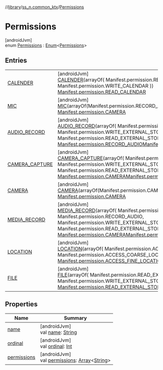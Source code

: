 //[library](../../../index.md)/[ss_n.common_ktx](../index.md)/[Permissions](index.md)

# Permissions

[androidJvm]\
enum [Permissions](index.md) : [Enum](https://kotlinlang.org/api/latest/jvm/stdlib/kotlin/-enum/index.html)&lt;[Permissions](index.md)&gt;

## Entries

| | |
|---|---|
| [CALENDER](-c-a-l-e-n-d-e-r/index.md) | [androidJvm]<br>[CALENDER](-c-a-l-e-n-d-e-r/index.md)(arrayOf(             Manifest.permission.READ_CALENDAR,             Manifest.permission.WRITE_CALENDAR         ))<br>[Manifest.permission.READ_CALENDAR](https://developer.android.com/reference/kotlin/android/Manifest.permission.html#write_calendar) |
| [MIC](-m-i-c/index.md) | [androidJvm]<br>[MIC](-m-i-c/index.md)(arrayOf(Manifest.permission.RECORD_AUDIO))<br>[Manifest.permission.CAMERA](https://developer.android.com/reference/kotlin/android/Manifest.permission.html#camera) |
| [AUDIO_RECORD](-a-u-d-i-o_-r-e-c-o-r-d/index.md) | [androidJvm]<br>[AUDIO_RECORD](-a-u-d-i-o_-r-e-c-o-r-d/index.md)(arrayOf(             Manifest.permission.RECORD_AUDIO,             Manifest.permission.WRITE_EXTERNAL_STORAGE,             Manifest.permission.READ_EXTERNAL_STORAGE         ))<br>[Manifest.permission.RECORD_AUDIO](https://developer.android.com/reference/kotlin/android/Manifest.permission.html#write_external_storage)[Manifest.permission.READ_EXTERNAL_STORAGE](https://developer.android.com/reference/kotlin/android/Manifest.permission.html#read_external_storage) |
| [CAMERA_CAPTURE](-c-a-m-e-r-a_-c-a-p-t-u-r-e/index.md) | [androidJvm]<br>[CAMERA_CAPTURE](-c-a-m-e-r-a_-c-a-p-t-u-r-e/index.md)(arrayOf(             Manifest.permission.CAMERA,             Manifest.permission.WRITE_EXTERNAL_STORAGE,             Manifest.permission.READ_EXTERNAL_STORAGE         ))<br>[Manifest.permission.CAMERA](https://developer.android.com/reference/kotlin/android/Manifest.permission.html#write_external_storage)[Manifest.permission.READ_EXTERNAL_STORAGE](https://developer.android.com/reference/kotlin/android/Manifest.permission.html#read_external_storage) |
| [CAMERA](-c-a-m-e-r-a/index.md) | [androidJvm]<br>[CAMERA](-c-a-m-e-r-a/index.md)(arrayOf(Manifest.permission.CAMERA))<br>[Manifest.permission.CAMERA](https://developer.android.com/reference/kotlin/android/Manifest.permission.html#camera) |
| [MEDIA_RECORD](-m-e-d-i-a_-r-e-c-o-r-d/index.md) | [androidJvm]<br>[MEDIA_RECORD](-m-e-d-i-a_-r-e-c-o-r-d/index.md)(arrayOf(             Manifest.permission.CAMERA,             Manifest.permission.RECORD_AUDIO,             Manifest.permission.WRITE_EXTERNAL_STORAGE,             Manifest.permission.READ_EXTERNAL_STORAGE         ))<br>[Manifest.permission.CAMERA](https://developer.android.com/reference/kotlin/android/Manifest.permission.html#record_audio)[Manifest.permission.WRITE_EXTERNAL_STORAGE](https://developer.android.com/reference/kotlin/android/Manifest.permission.html#read_external_storage) |
| [LOCATION](-l-o-c-a-t-i-o-n/index.md) | [androidJvm]<br>[LOCATION](-l-o-c-a-t-i-o-n/index.md)(arrayOf(             Manifest.permission.ACCESS_FINE_LOCATION,             Manifest.permission.ACCESS_COARSE_LOCATION         ))<br>[Manifest.permission.ACCESS_FINE_LOCATION](https://developer.android.com/reference/kotlin/android/Manifest.permission.html#access_coarse_location) |
| [FILE](-f-i-l-e/index.md) | [androidJvm]<br>[FILE](-f-i-l-e/index.md)(arrayOf(             Manifest.permission.READ_EXTERNAL_STORAGE,             Manifest.permission.WRITE_EXTERNAL_STORAGE         ))<br>[Manifest.permission.READ_EXTERNAL_STORAGE](https://developer.android.com/reference/kotlin/android/Manifest.permission.html#write_external_storage) |

## Properties

| Name | Summary |
|---|---|
| [name](../-text-to-speech-manager/-error/-n-o-n-e/index.md#-372974862%2FProperties%2F-435046686) | [androidJvm]<br>val [name](../-text-to-speech-manager/-error/-n-o-n-e/index.md#-372974862%2FProperties%2F-435046686): [String](https://kotlinlang.org/api/latest/jvm/stdlib/kotlin/-string/index.html) |
| [ordinal](../-text-to-speech-manager/-error/-n-o-n-e/index.md#-739389684%2FProperties%2F-435046686) | [androidJvm]<br>val [ordinal](../-text-to-speech-manager/-error/-n-o-n-e/index.md#-739389684%2FProperties%2F-435046686): [Int](https://kotlinlang.org/api/latest/jvm/stdlib/kotlin/-int/index.html) |
| [permissions](permissions.md) | [androidJvm]<br>val [permissions](permissions.md): [Array](https://kotlinlang.org/api/latest/jvm/stdlib/kotlin/-array/index.html)&lt;[String](https://kotlinlang.org/api/latest/jvm/stdlib/kotlin/-string/index.html)&gt; |
